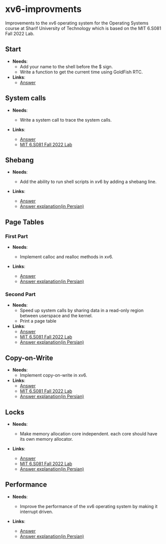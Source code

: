 # xv6-improvments
Improvements to the xv6 operating system for the Operating Systems course at Sharif University of Technology which is based on the MIT 6.S081 Fall 2022 Lab.

## Start
- **Needs**:
    - Add your name to the shell before the $ sign.
    - Write a function to get the current time using GoldFish RTC.
- **Links**:
    - [Answer](https://github.com/amirR01/xv6-improvments/tree/Start)

## System calls
- **Needs**:
    - Write a system call to trace the system calls.

- **Links**:
    - [Answer](https://github.com/amirR01/xv6-improvments/tree/System-calls)
    - [MIT 6.S081 Fall 2022 Lab](https://pdos.csail.mit.edu/6.S081/2022/labs/syscall.html)


## Shebang
- **Needs**:
    - Add the ability to run shell scripts in xv6 by adding a shebang line.

- **Links**:
    - [Answer](https://github.com/amirR01/xv6-improvments/tree/Shebang)
    - [Answer explanation(in Persian)](https://github.com/amirR01/xv6-improvments/blob/Explanations/Shebang.pdf)

## Page Tables
### First Part
- **Needs**:
    - Implement calloc and realloc methods in xv6.

- **Links**:
    - [Answer](https://github.com/amirR01/xv6-improvments/tree/page-tables-first-part)
    - [Answer explanation(in Persian)](https://github.com/amirR01/xv6-improvments/blob/Explanations/Page-Tables.pdf)
### Second Part
- **Needs**:
    - Speed up system calls by sharing data in a read-only region between userspace and the kernel.
    - Print a page table 
- **Links**:
    - [Answer](https://github.com/amirR01/xv6-improvments/tree/page-tables-second-part)
    - [MIT 6.S081 Fall 2022 Lab](https://pdos.csail.mit.edu/6.S081/2022/labs/pgtbl.html)
    - [Answer explanation(in Persian)](https://github.com/amirR01/xv6-improvments/blob/Explanations/Page-Tables.pdf)
## Copy-on-Write
- **Needs**:
    - Implement copy-on-write in xv6.
- **Links**:
    - [Answer](https://github.com/amirR01/xv6-improvments/tree/Copy-on-Write)
    - [MIT 6.S081 Fall 2022 Lab](https://pdos.csail.mit.edu/6.S081/2022/labs/cow.html)
    - [Answer explanation(in Persian)](https://github.com/amirR01/xv6-improvments/blob/Explanations/Copy-on-Write.pdf)

## Locks
- **Needs**:
    - Make memory allocation core independent. each core should have its own memory allocator.

- **Links**:
    - [Answer](https://github.com/amirR01/xv6-improvments/tree/Locks)
    - [MIT 6.S081 Fall 2022 Lab](https://pdos.csail.mit.edu/6.S081/2022/labs/lock.html)
    - [Answer explanation(in Persian)](https://github.com/amirR01/xv6-improvments/blob/Explanations/Locks.pdf)

## Performance
- **Needs**:
    - Improve the performance of the xv6 operating system by making it interrupt driven.

- **Links**:
    - [Answer](https://github.com/amirR01/xv6-improvments/tree/Performance)
    - [Answer explanation(in Persian)](https://github.com/amirR01/xv6-improvments/blob/Explanations/Performance.pdf)